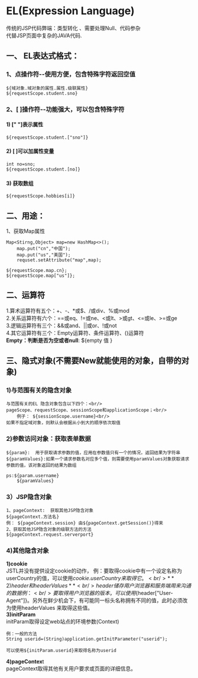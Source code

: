 # EL(Expression Language)
传统的JSP代码弊端：类型转化 、需要处理Null、代码参杂 <br/>
代替JSP页面中复杂的JAVA代码.

## 一、 EL表达式格式： 
### 1、点操作符--使用方便，包含特殊字符返回空值
```
${域对象.域对象的属性.属性.级联属性}
${requestScope.student.sno}
```
### 2、[ ]操作符--功能强大，可以包含特殊字符
#### 1) [" "]表示属性
```
${requestScope.student.["sno"]}
```
#### 2) [ ]可以加属性变量
```
int no=sno;
${requestScope.student.[no]}
```
####  3) 获取数组
```
${requestScope.hobbies[i]}
```
## 二、用途：
1、获取Map属性
```
Map<Stirng,Object> map=new HashMap<>();
    map.put("cn","中国");
    map.put("us","美国");
    requset.setAttribute("map",map);
    
${requestScope.map.cn};
${requestScope.map["us"]};
```
## 二、运算符
1.算术运算符有五个：+、-、*或$、/或div、%或mod <br/>
2.关系运算符有六个：==或eq、!=或ne、<或lt、>或gt、<=或le、>=或ge<br/>
3.逻辑运算符有三个：&&或and、||或or、!或not<br/>
4.其它运算符有三个：Empty运算符、条件运算符、()运算符<br/>
**Empty：判断是否为空或者null**:
${empty  值 }
## 三、隐式对象(不需要New就能使用的对象，自带的对象)

### 1)与范围有关的隐含对象
```
与范围有关的EL 隐含对象包含以下四个：<br/>
pageScope、requestScope、sessionScope和applicationScope；<br/>
    例子： ${sessionScope.username}<br/>
如果不指定域对象，则默认会根据从小到大的顺序依次取值
 ```
 
### 2)参数访问对象：获取表单数据
```
${param}:  用于获取请求参数的值，应用在参数值只有一个的情况，返回结果为字符串
${paramValues}:如果一个请求参数名对应多个值，则需要使用paramValues对象获取请求参数的值，该对象返回的结果为数组

ps:${param.username}
    ${paramValues}
```

### 3）JSP隐含对象
```
1、pageContext:  获取其他JSP隐含对象 
${pageContext.方法名}
例： ${pageContext.session} 由${pageContext.getSession()}得来
2、获取其他JSP隐含对象的级联方法的方法
${pageContext.request.serverport}
```

### 4)其他隐含对象

**1)cookie**   <br/>
JSTL并没有提供设定cookie的动作，
例：要取得cookie中有一个设定名称为userCountry的值，可以使用${cookie.userCountry} 来取得它。<br/>
**2)header和headerValues**<br/>
header 储存用户浏览器和服务端用来沟通的数据例：<br/>
要取得用户浏览器的版本，可以使用${header["User-Agent"]}。另外在鲜少机会下，有可能同一标头名称拥有不同的值，此时必须改为使用headerValues 来取得这些值。<br/>
**3)initParam**<br/>
initParam取得设定web站点的环境参数(Context)<br/>
```
例：一般的方法
String userid=(String)application.getInitParameter("userid");

可以使用${initParam.userid}来取得名称为userid
```
**4)pageContex**t<br>
pageContext取得其他有关用户要求或页面的详细信息。<br/>
